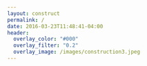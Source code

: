 ```yaml
---
layout: construct
permalink: /
date: 2016-03-23T11:48:41-04:00
header:
  overlay_color: "#000"
  overlay_filter: "0.2"
  overlay_image: /images/construction3.jpeg
---
```


<!--{% include feature_row %}

Photo by Krissana Porto on Unsplash
-->